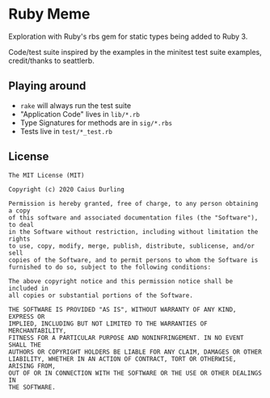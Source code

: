 # Ruby Meme

Exploration with Ruby's rbs gem for static types being added to Ruby 3.

Code/test suite inspired by the examples in the minitest test suite examples, credit/thanks to seattlerb.

## Playing around

* `rake` will always run the test suite
* "Application Code" lives in `lib/*.rb`
* Type Signatures for methods are in `sig/*.rbs`
* Tests live in `test/*_test.rb`

## License

```
The MIT License (MIT)

Copyright (c) 2020 Caius Durling

Permission is hereby granted, free of charge, to any person obtaining a copy
of this software and associated documentation files (the "Software"), to deal
in the Software without restriction, including without limitation the rights
to use, copy, modify, merge, publish, distribute, sublicense, and/or sell
copies of the Software, and to permit persons to whom the Software is
furnished to do so, subject to the following conditions:

The above copyright notice and this permission notice shall be included in
all copies or substantial portions of the Software.

THE SOFTWARE IS PROVIDED "AS IS", WITHOUT WARRANTY OF ANY KIND, EXPRESS OR
IMPLIED, INCLUDING BUT NOT LIMITED TO THE WARRANTIES OF MERCHANTABILITY,
FITNESS FOR A PARTICULAR PURPOSE AND NONINFRINGEMENT. IN NO EVENT SHALL THE
AUTHORS OR COPYRIGHT HOLDERS BE LIABLE FOR ANY CLAIM, DAMAGES OR OTHER
LIABILITY, WHETHER IN AN ACTION OF CONTRACT, TORT OR OTHERWISE, ARISING FROM,
OUT OF OR IN CONNECTION WITH THE SOFTWARE OR THE USE OR OTHER DEALINGS IN
THE SOFTWARE.
```
